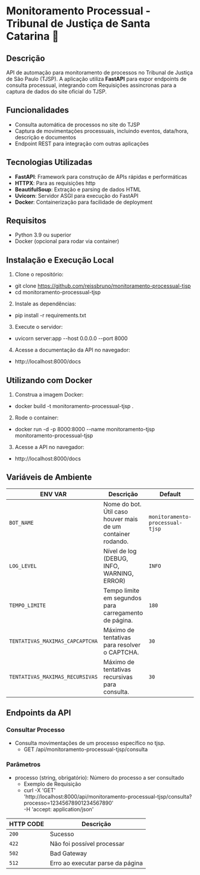 # Monitoramento Processual - Tribunal de Justiça de Santa Catarina :robot:

## Descrição
API de automação para monitoramento de processos no Tribunal de Justiça de São Paulo (TJSP). A aplicação utiliza **FastAPI** para expor endpoints de consulta processual, integrando com Requisições assincronas para a captura de dados do site oficial do TJSP.


## Funcionalidades
- Consulta automática de processos no site do TJSP
- Captura de movimentações processuais, incluindo eventos, data/hora, descrição e documentos
- Endpoint REST para integração com outras aplicações


## Tecnologias Utilizadas
- **FastAPI**: Framework para construção de APIs rápidas e performáticas
- **HTTPX**: Para as requisições http
- **BeautifulSoup**: Extração e parsing de dados HTML
- **Uvicorn**: Servidor ASGI para execução do FastAPI
- **Docker**: Containerização para facilidade de deployment


## Requisitos
- Python 3.9 ou superior
- Docker (opcional para rodar via container)


## Instalação e Execução Local


1. Clone o repositório:
- git clone https://github.com/reissbruno/monitoramento-processual-tjsp
- cd monitoramento-processual-tjsp


2. Instale as dependências:
- pip install -r requirements.txt


3. Execute o servidor:
- uvicorn server:app --host 0.0.0.0 --port 8000


4. Acesse a documentação da API no navegador:
- http://localhost:8000/docs


## Utilizando com Docker
1. Construa a imagem Docker:
- docker build -t monitoramento-processual-tjsp .


2. Rode o container:
- docker run -d -p 8000:8000 --name monitoramento-tjsp monitoramento-processual-tjsp


3. Acesse a API no navegador:
- http://localhost:8000/docs


## Variáveis de Ambiente
| ENV VAR | Descrição | Default |
| --------- | ---------- | --------- |
| `BOT_NAME` | Nome do bot. Útil caso houver mais de um container rodando. | `monitoramento-processual-tjsp` |
| `LOG_LEVEL` | Nível de log (DEBUG, INFO, WARNING, ERROR) | `INFO` |
| `TEMPO_LIMITE` | Tempo limite em segundos para carregamento de página. | `180` |
| `TENTATIVAS_MAXIMAS_CAPCAPTCHA` | Máximo de tentativas para resolver o CAPTCHA. | `30` |
| `TENTATIVAS_MAXIMAS_RECURSIVAS` | Máximo de tentativas recursivas para consulta. | `30` |



## Endpoints da API

### Consultar Processo
* Consulta movimentações de um processo específico no tjsp.
    - GET /api/monitoramento-processual-tjsp/consulta


### Parâmetros
* processo (string, obrigatório): Número do processo a ser consultado
    - Exemplo de Requisição
    - curl -X 'GET' \
        'http://localhost:8000/api/monitoramento-processual-tjsp/consulta?processo=12345678901234567890' \
        -H 'accept: application/json'



| HTTP CODE | Descrição |
| --------- | --------- |
| `200`     |Sucesso |
| `422`     |Não foi possível processar |
| `502`     |Bad Gateway |
| `512`     |Erro ao executar parse da página |